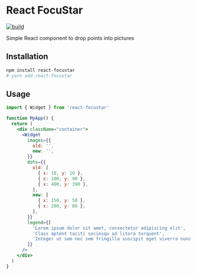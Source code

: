 # React FocuStar

[![build](https://github.com/felipepalazzo/react-focustar/actions/workflows/ci.yml/badge.svg)](https://github.com/felipepalazzo/react-focustar/actions/workflows/ci.yml)

Simple React component to drop points into pictures

## Installation

```bash
npm install react-focustar
# yarn add react-focustar
```

## Usage

```jsx static
import { Widget } from 'react-focustar'

function MyApp() {
  return (
    <div className="container">
      <Widget
        images={{
          old: '',
          new: '',
        }}
        dots={{
          old: [
            { x: 10, y: 10 },
            { x: 100, y: 90 },
            { x: 400, y: 390 },
          ],
          new: [
            { x: 150, y: 50 },
            { x: 200, y: 80 },
          ],
        }}
        legend={[
          'Lorem ipsum dolor sit amet, consectetur adipiscing elit',
          'Class aptent taciti sociosqu ad litora torquent',
          'Integer ut sem nec sem fringilla suscipit eget viverra nunc',
        ]}
      />
    </div>
  )
}
```
